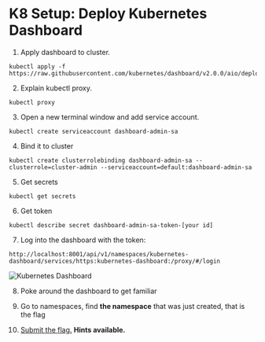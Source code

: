 # K8 Setup: Deploy Kubernetes Dashboard

1. Apply dashboard to cluster.

```
kubectl apply -f https://raw.githubusercontent.com/kubernetes/dashboard/v2.0.0/aio/deploy/recommended.yaml
```
2. Explain kubectl proxy.
```
kubectl proxy
```
3. Open a new terminal window and add service account.

```
kubectl create serviceaccount dashboard-admin-sa
```
4. Bind it to cluster

```
kubectl create clusterrolebinding dashboard-admin-sa --clusterrole=cluster-admin --serviceaccount=default:dashboard-admin-sa
```
5. Get secrets

```
kubectl get secrets
```
6. Get token

```
kubectl describe secret dashboard-admin-sa-token-[your id]
```
7. Log into the dashboard with the token:

```
http://localhost:8001/api/v1/namespaces/kubernetes-dashboard/services/https:kubernetes-dashboard:/proxy/#/login
```

![Kubernetes Dashboard](https://i.postimg.cc/zz1TCwCP/10-dashboard.png)

8. Poke around the dashboard to get familiar

9. Go to namespaces, find **the namespace** that was just created, that is the flag

10. [Submit the flag.](https://devslop.ctfd.io/challenges#Challenge%2010-3) **Hints available.**
